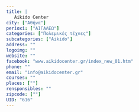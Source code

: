 ```yaml
---
title: |
   Aikido Center
city: ["Αθήνα"]
perioxi: ["ΑΙΓΑΛΕΩ"]
categories: ["Πολεμικές τέχνες"]
subcategories: ["Aikido"]
address: ""
logoimg: ""
website: ""
facebook: "www.aikidocenter.gr/index_new_01.htm"
phone: ""
email: "info@aikidocenter.gr"
courses: ""
places: [""]
rensponsibles: ""
zipcode: [""]
UID: "616"
---
```




